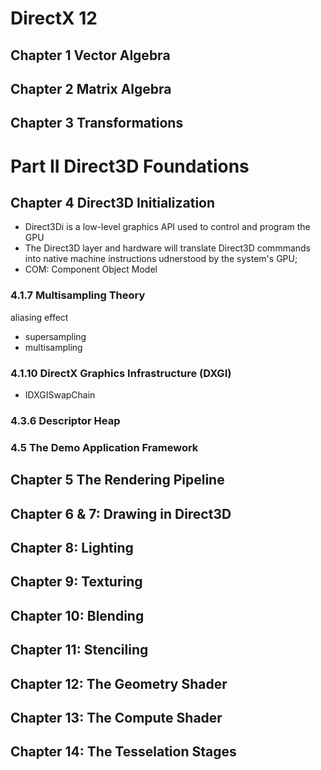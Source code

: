 # DirectX 12

## Chapter 1 Vector Algebra

## Chapter 2 Matrix Algebra

## Chapter 3 Transformations


# Part II Direct3D Foundations


## Chapter 4 Direct3D Initialization
- Direct3Di is a low-level graphics API used to control and program the GPU
- The Direct3D layer and hardware will translate Direct3D commmands into native machine instructions udnerstood by the system's GPU;
- COM: Component Object Model

### 4.1.7 Multisampling Theory
aliasing effect
- supersampling
- multisampling

### 4.1.10 DirectX Graphics Infrastructure (DXGI)
- IDXGISwapChain

### 4.3.6 Descriptor Heap

### 4.5 The Demo Application Framework

## Chapter 5 The Rendering Pipeline

## Chapter 6 & 7: Drawing in Direct3D

## Chapter 8: Lighting 

## Chapter 9: Texturing

## Chapter 10: Blending

## Chapter 11: Stenciling

## Chapter 12: The Geometry Shader

## Chapter 13: The Compute Shader

## Chapter 14: The Tesselation Stages

